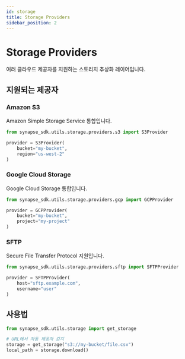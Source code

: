 ```yaml
---
id: storage
title: Storage Providers
sidebar_position: 2
---
```


# Storage Providers

여러 클라우드 제공자를 지원하는 스토리지 추상화 레이어입니다.

## 지원되는 제공자

### Amazon S3

Amazon Simple Storage Service 통합입니다.

```python
from synapse_sdk.utils.storage.providers.s3 import S3Provider

provider = S3Provider(
    bucket="my-bucket",
    region="us-west-2"
)
```

### Google Cloud Storage

Google Cloud Storage 통합입니다.

```python
from synapse_sdk.utils.storage.providers.gcp import GCPProvider

provider = GCPProvider(
    bucket="my-bucket",
    project="my-project"
)
```

### SFTP

Secure File Transfer Protocol 지원입니다.

```python
from synapse_sdk.utils.storage.providers.sftp import SFTPProvider

provider = SFTPProvider(
    host="sftp.example.com",
    username="user"
)
```

## 사용법

```python
from synapse_sdk.utils.storage import get_storage

# URL에서 자동 제공자 감지
storage = get_storage("s3://my-bucket/file.csv")
local_path = storage.download()
```